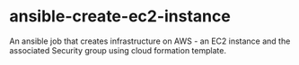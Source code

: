 # ansible-create-ec2-instance

An ansible job that creates infrastructure on AWS - an EC2 instance and the associated Security group using cloud formation template.

